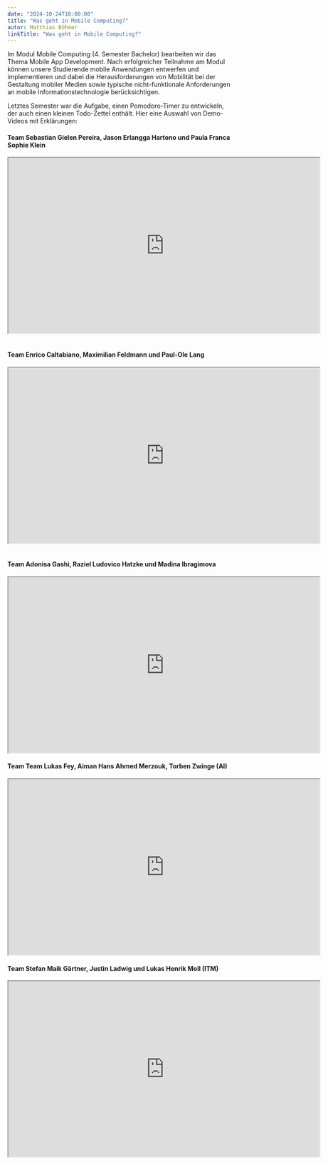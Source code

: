 ```yaml
---
date: "2024-10-24T10:00:00"
title: "Was geht in Mobile Computing?"
autor: Matthias Böhmer
linkTitle: "Was geht in Mobile Computing?"
---
```


Im Modul Mobile Computing (4. Semester Bachelor) bearbeiten wir das Thema Mobile App Development. Nach erfolgreicher Teilnahme am Modul können unsere Studierende mobile Anwendungen entwerfen und implementieren und dabei die Herausforderungen von Mobilität bei der Gestaltung mobiler Medien sowie typische nicht-funktionale Anforderungen an mobile Informationstechnologie berücksichtigen.

Letztes Semester war die Aufgabe, einen Pomodoro-Timer zu entwickeln, der auch einen kleinen Todo-Zettel enthält. Hier eine Auswahl von Demo-Videos mit Erklärungen:

#### Team Sebastian Gielen Pereira, Jason Erlangga Hartono und Paula Franca Sophie Klein

<iframe  id="_ytid_86718"  width="700" height="394"  data-origwidth="700" data-origheight="394" src="https://www.youtube.com/embed/-vkFon-vw5c?enablejsapi=1&autoplay=0&cc_load_policy=0&cc_lang_pref=&iv_load_policy=1&loop=0&modestbranding=0&rel=1&fs=1&playsinline=0&autohide=2&theme=dark&color=red&controls=1&" class="__youtube_prefs__  no-lazyload" title="YouTube player"  allow="fullscreen; accelerometer; autoplay; clipboard-write; encrypted-media; gyroscope; picture-in-picture" allowfullscreen data-no-lazy="1" data-skipgform_ajax_framebjll=""></iframe>
&nbsp;<br/>

#### Team Enrico Caltabiano, Maximilian Feldmann und Paul-Ole Lang

<iframe  id="_ytid_52029"  width="700" height="394"  data-origwidth="700" data-origheight="394" src="https://www.youtube.com/embed/nExnMtOahZI?enablejsapi=1&autoplay=0&cc_load_policy=0&cc_lang_pref=&iv_load_policy=1&loop=0&modestbranding=0&rel=1&fs=1&playsinline=0&autohide=2&theme=dark&color=red&controls=1&" class="__youtube_prefs__  no-lazyload" title="YouTube player"  allow="fullscreen; accelerometer; autoplay; clipboard-write; encrypted-media; gyroscope; picture-in-picture" allowfullscreen data-no-lazy="1" data-skipgform_ajax_framebjll=""></iframe>
&nbsp;<br/>

#### Team Adonisa Gashi, Raziel Ludovico Hatzke und Madina Ibragimova

<iframe  id="_ytid_34685"  width="700" height="394"  data-origwidth="700" data-origheight="394" src="https://www.youtube.com/embed/qSVYs2LmqVw?enablejsapi=1&autoplay=0&cc_load_policy=0&cc_lang_pref=&iv_load_policy=1&loop=0&modestbranding=0&rel=1&fs=1&playsinline=0&autohide=2&theme=dark&color=red&controls=1&" class="__youtube_prefs__  no-lazyload" title="YouTube player"  allow="fullscreen; accelerometer; autoplay; clipboard-write; encrypted-media; gyroscope; picture-in-picture" allowfullscreen data-no-lazy="1" data-skipgform_ajax_framebjll=""></iframe>

#### Team Team Lukas Fey, Aiman Hans Ahmed Merzouk, Torben Zwinge (AI)

<iframe loading="lazy"  id="_ytid_35995"  width="700" height="394"  data-origwidth="700" data-origheight="394" src="https://www.youtube.com/embed/574PZCquiow?enablejsapi=1&autoplay=0&cc_load_policy=0&cc_lang_pref=&iv_load_policy=1&loop=0&modestbranding=0&rel=1&fs=1&playsinline=0&autohide=2&theme=dark&color=red&controls=1&" class="__youtube_prefs__  no-lazyload" title="YouTube player"  allow="fullscreen; accelerometer; autoplay; clipboard-write; encrypted-media; gyroscope; picture-in-picture" allowfullscreen data-no-lazy="1" data-skipgform_ajax_framebjll=""></iframe>

#### Team Stefan Maik Gärtner, Justin Ladwig und Lukas Henrik Moll (ITM)

<iframe loading="lazy"  id="_ytid_17312"  width="700" height="394"  data-origwidth="700" data-origheight="394" src="https://www.youtube.com/embed/QeQKkX9QSKI?enablejsapi=1&autoplay=0&cc_load_policy=0&cc_lang_pref=&iv_load_policy=1&loop=0&modestbranding=0&rel=1&fs=1&playsinline=0&autohide=2&theme=dark&color=red&controls=1&" class="__youtube_prefs__  no-lazyload" title="YouTube player"  allow="fullscreen; accelerometer; autoplay; clipboard-write; encrypted-media; gyroscope; picture-in-picture" allowfullscreen data-no-lazy="1" data-skipgform_ajax_framebjll=""></iframe>

